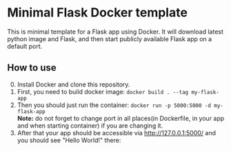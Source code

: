# Minimal Flask Docker template
This is minimal template for a Flask app using Docker.
It will download latest python image and Flask, and then start publicly available Flask app on a default port.
## How to use

0. Install Docker and clone this repository.
1. First, you need to build docker image:
  ```docker build . --tag my-flask-app```
2. Then you should just run the container:
  ```docker run -p 5000:5000 -d my-flask-app```  
   **Note:** do not forget to change port in all places(in Dockerfile, in your app and when starting container) if you are changing it.
3. After that your app should be accessible via http://127.0.0.1:5000/ and you should see "Hello World!" there:

